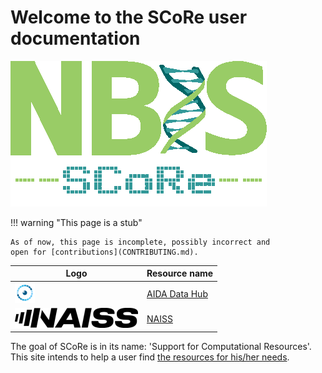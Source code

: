 # Welcome to the SCoRe user documentation

![SCoRe logo](logo/score_logo_410x233.png)

!!! warning "This page is a stub"

    As of now, this page is incomplete, possibly incorrect and
    open for [contributions](CONTRIBUTING.md).

Logo                                   |Resource name
---|------------
![AIDA Data hub](logo/aida_logo_32_x_32.png)   |[AIDA Data Hub](https://datahub.aida.scilifelab.se/)
![NAISS](logo/naiss_logo_inverted_197_x_32.png)|[NAISS](https://naiss.se)


The goal of SCoRe is in its name:
'Support for Computational Resources'.
This site intends to help a user find
[the resources for his/her needs](resources.md).


